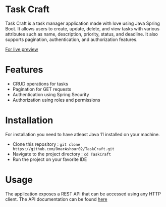 # Task Craft
Task Craft is a task manager application made with love using Java Spring Boot. It allows users to create, update, delete, and view tasks with various attributes such as name, description, priority, status, and deadline. It also supports pagination, authentication, and authorization features.

[For live preview](#)

# Features
- CRUD operations for tasks
- Pagination for GET requests
- Authentication using Spring Security
- Authorization using roles and permissions

# Installation 
For installation you need to have atleast Java 11 installed on your machine.

- Clone this repository : ```git clone https://github.com/OmarAshour02/TaskCraft.git```
- Navigate to the project directory : ```cd TaskCraft```
- Run the project on your favorite IDE

# Usage
The application exposes a REST API that can be accessed using any HTTP client. The API documentation can be found [here](http://localhost:8080/swagger-ui.html)

